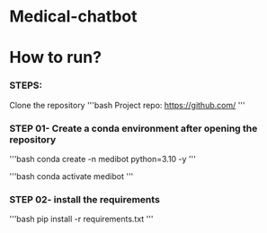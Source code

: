 # Medical-chatbot
# How to run?
### STEPS:
Clone the repository
'''bash
Project repo: https://github.com/
'''
### STEP 01- Create a conda environment after opening the repository

'''bash
conda create -n medibot python=3.10 -y
'''

'''bash
conda activate medibot
'''

### STEP 02- install the requirements
'''bash 
pip install -r requirements.txt
'''
